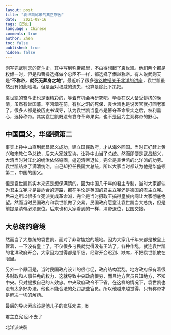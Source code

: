 ```yaml
---
layout: post
title: "袁世凯称帝的真正原因"
date:   2021-08-16
tags: [历史]
language : Chinese
comments: true
author: Zhen
toc: false
published: true
hidden: false
---
```

刚写完[武则天的奋斗史](/唯一女皇武则天的奋斗史)，其中写到称帝那里，不由得想起了袁世凯。他们两个都是权倾一时，但是和曹操选择做个忠臣不一样，都选择了僭越称帝。有人说武则天是“**不称帝，就死无葬身之地**”。最近听了很多[张铭教授关于北洋的讲座](https://youtu.be/u28-yNfNPHQ)，袁世凯虽然没有如此险境，但是面对权威的流失，也算是除此下策把。

袁世凯的奋斗史也是很精彩的，等着有机会再研究吧。毕竟在汉人备受排挤的晚清，虽然有曾国藩、李鸿章在前，有张之洞的死保，袁世凯也是说罢官就打回老家了。很多人都是被历史书误导，认为袁世凯当皇帝是篡夺革命果实之后，权利熏心，选择称帝。其实袁世凯既没有篡夺革命果实，也不是因为主观称帝的野心。

## 中国国父，华盛顿第二
事实上孙中山直到武昌起义成功，建立国民政府，才从海外回国。当时正好赶上黄兴和宋教仁争总统，后来大家就妥协，让孙中山当了总统。然而即便是武昌起义，大清当时对江北的统治依然稳固，逼迫清帝退位，完全是袁世凯的北洋派的功劳。袁世凯结束了满清统治，自己却担任民国大总统，所以大家当时都认为他是华盛顿第二，中国的国父。

但是袁世凯其实本来还是想保满清的。因为中国几千年的君主专制，当时大家都认为君主立宪才是最适合的道路，都在争论是英国的君主立宪还是德国的君主立宪。后来之所以很多立宪派变成革命派，完全是当时摄政王搞得皇族内阁让大家彻底绝望。然而当时民国政府和袁世凯做了交易，民国政府愿意让袁世凯当大总统，但是前提是清帝必须退位。后来也和大家看到的一样，清帝退位，民国交接。

## 大总统的窘境
然而当了大总统的袁世凯，面对了非常尴尬的境地。因为大家几千年来都是被皇上管着，一下没有皇上了，不仅很多刁民就觉得没有王法了，各种作乱。就连袁世凯的北洋政府开会，大家因为觉得都是平级，经常开会迟到、缺席，不把袁世凯放在眼里。

另外一个原因是，当时民国政府设计的很仓促，政府结构混乱。地方政府保有着很多财政和人事任免的权力，这就导致中央政府很穷，而且地方官员只知地方，不知中央。只对提拔自己的人效忠。中央政府政令不下省。在这样的情况下，袁世凯也没有太多好办法，他也不能合法的处罚那些官员。所以他越来越觉得，只有称帝才是解决一切的解药。

最后的导火索应该是他儿子的疯狂劝进，bi

君主立宪 回不去了

北洋派决裂
<!--stackedit_data:
eyJoaXN0b3J5IjpbLTQwNDEwNTE3NSwtMTAxNzQwOTg5LDY3Nz
g5MzIxMSw5NjUzMTMxNjMsMTI2NDYzMDU1MF19
-->